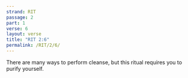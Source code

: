 ```yaml
---
strand: RIT
passage: 2
part: 1
verse: 6
layout: verse
title: "RIT 2:6"
permalink: /RIT/2/6/
---
```

There are many ways to perform cleanse, but this ritual requires you to purify yourself.
